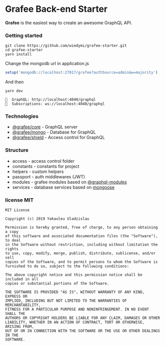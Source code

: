 # Grafee Back-end Starter

**Grafee** is the easiest way to create an awesome GraphQL API.

### Getting started

```
git clone https://github.com/wiedymi/grafee-starter.git
cd grafee-starter
yarn install
```
Change the mongodb url in application.js
```js
setup('mongodb://localhost:27017/grafee?authSource=admin&w=majority')
```
And then
```
yarn dev

🚀  GraphQL: http://localhost:4040/graphql
🚀  Subscriptions: ws://localhost:4040/graphql
```



### Technologies

- [@grafee/core](https://www.npmjs.com/package/@grafee/core) - GraphQL server
- [@grafee/mongo](https://www.npmjs.com/package/@grafee/mongo) - Database for GraphQL
- [@grafee/shield](https://www.npmjs.com/package/@grafee/shield) - Access control for GraphQL

### Structure

- access - access control folder
- constants - constants for project
- helpers - custom helpers
- passport - auth middlewares (JWT)
- modules - grafee modules based on [@graphql-modules](https://www.npmjs.com/package/@graphql-modules/core)
- services - database services based on [mongoose](https://www.npmjs.com/package/mongoose)

### license MIT

```
MIT License

Copyright (c) 2019 Yakauleu Uladzislau

Permission is hereby granted, free of charge, to any person obtaining a copy
of this software and associated documentation files (the "Software"), to deal
in the Software without restriction, including without limitation the rights
to use, copy, modify, merge, publish, distribute, sublicense, and/or sell
copies of the Software, and to permit persons to whom the Software is
furnished to do so, subject to the following conditions:

The above copyright notice and this permission notice shall be included in all
copies or substantial portions of the Software.

THE SOFTWARE IS PROVIDED "AS IS", WITHOUT WARRANTY OF ANY KIND, EXPRESS OR
IMPLIED, INCLUDING BUT NOT LIMITED TO THE WARRANTIES OF MERCHANTABILITY,
FITNESS FOR A PARTICULAR PURPOSE AND NONINFRINGEMENT. IN NO EVENT SHALL THE
AUTHORS OR COPYRIGHT HOLDERS BE LIABLE FOR ANY CLAIM, DAMAGES OR OTHER
LIABILITY, WHETHER IN AN ACTION OF CONTRACT, TORT OR OTHERWISE, ARISING FROM,
OUT OF OR IN CONNECTION WITH THE SOFTWARE OR THE USE OR OTHER DEALINGS IN THE
SOFTWARE.
```

